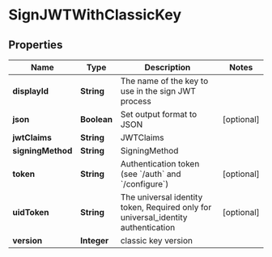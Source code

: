 

# SignJWTWithClassicKey

## Properties

Name | Type | Description | Notes
------------ | ------------- | ------------- | -------------
**displayId** | **String** | The name of the key to use in the sign JWT process | 
**json** | **Boolean** | Set output format to JSON |  [optional]
**jwtClaims** | **String** | JWTClaims | 
**signingMethod** | **String** | SigningMethod | 
**token** | **String** | Authentication token (see &#x60;/auth&#x60; and &#x60;/configure&#x60;) |  [optional]
**uidToken** | **String** | The universal identity token, Required only for universal_identity authentication |  [optional]
**version** | **Integer** | classic key version | 



